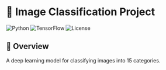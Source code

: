 # 🚀 Image Classification Project  

![Python](https://img.shields.io/badge/Python-3.8%2B-blue)
![TensorFlow](https://img.shields.io/badge/TensorFlow-2.x-orange)
![License](https://img.shields.io/badge/License-MIT-green)

## 📌 Overview  
A deep learning model for classifying images into 15 categories.


